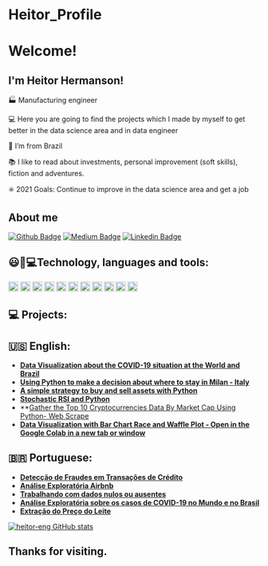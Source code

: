 # Heitor_Profile
# Welcome!

## I'm Heitor Hermanson!

:factory: Manufacturing engineer 

:computer: Here you are going to find the projects which I made by myself to get better in the data science area and in data engineer

:house_with_garden: I’m from Brazil

📚 I like to read about investments, personal improvement (soft skills), fiction and adventures. 

✳️ 2021 Goals: Continue to improve in the data science area and get a job


## About me

[![Github Badge](https://img.shields.io/badge/-Github-000?style=flat-square&logo=Github&logoColor=white&link=https://github.com/heitor-eng)](https://github.com/heitor-eng) [![Medium Badge](https://img.shields.io/badge/Medium-12100E?style=for-the-badge&logo=medium&logoColor=white&link=https://heitorhermanson.medium.com/)](https://heitorhermanson.medium.com/) [![Linkedin Badge](https://img.shields.io/badge/-LinkedIn-blue?style=flat-square&logo=Linkedin&logoColor=white&link=https://www.linkedin.com/in/heitor-campos-02770734/)](https://www.linkedin.com/in/heitor-campos-02770734/)

## 😃:rocket:💻Technology, languages and tools:
<img height ="20" src = "https://img.shields.io/badge/Python-FFD43B?style=for-the-badge&logo=python&logoColor=darkgreen"> <img height ="20" src ="https://img.shields.io/badge/Numpy-777BB4?style=for-the-badge&logo=numpy&logoColor=white"> <img height ="20" src ="https://img.shields.io/badge/Pandas-2C2D72?style=for-the-badge&logo=pandas&logoColor=white"> <img height ="20" src="https://img.shields.io/badge/scikit_learn-F7931E?style=for-the-badge&logo=scikit-learn&logoColor=white">
<img height ="20" src = "https://img.shields.io/badge/PowerBI-F2C811?style=for-the-badge&logo=Power%20BI&logoColor=white"> <img height ="20" src ="https://img.shields.io/badge/Jupyter-F37626.svg?&style=for-the-badge&logo=Jupyter&logoColor=white"> <img height ="20" src= "https://img.shields.io/badge/Colab-F9AB00?style=for-the-badge&logo=googlecolab&color=525252"> <img height= "20" src= "https://img.shields.io/badge/pycharm-143?style=for-the-badge&logo=pycharm&logoColor=black&color=black&labelColor=green"> <img height ="20" src= "https://img.shields.io/badge/Microsoft_Excel-217346?style=for-the-badge&logo=microsoft-excel&logoColor=white"> <img height ="20" src= "https://img.shields.io/badge/Microsoft_Word-2B579A?style=for-the-badge&logo=microsoft-word&logoColor=white"> 
<img height ="20" src = "https://img.shields.io/badge/Microsoft_Office-D83B01?style=for-the-badge&logo=microsoft-office&logoColor=white">

## :computer: Projects:

##  🇺🇸 English:
* **[Data Visualization about the COVID-19 situation at the World and Brazil](https://github.com/heitor-eng/H_Data_Science/blob/master/Data_Science_Projeto_2_Covid19_.ipynb)**
* **[Using Python to make a decision about where to stay in Milan - Italy](https://github.com/heitor-eng/H_Data_Science/blob/master/Milan_Airbnb_Project.ipynb)**
* **[A simple strategy to buy and sell assets with Python](https://github.com/heitor-eng/H_Data_Science/blob/master/A_simple_strategy_to_buy_and_sell_assets_with_SMA.ipynb)**
* **[Stochastic RSI and Python](https://github.com/heitor-eng/H_Data_Science/blob/master/RSI_Estoc%C3%A1stico.ipynb)**
* **[Gather the Top 10 Cryptocurrencies Data By Market Cap Using Python- Web Scrape](https://github.com/heitor-eng/H_Data_Science/blob/master/Web_Scraping_Using_Python.ipynb)
* **[Data Visualization with Bar Chart Race and Waffle Plot - Open in the Google Colab in a new tab or window](https://github.com/heitor-eng/H_Data_Science/blob/master/Paper_Bar_Chart_Race_Cereais_and_PyWaffle.ipynb)**

## :brazil: Portuguese:
* **[Detecção de Fraudes em Transações de Crédito](https://github.com/heitor-eng/H_Data_Science/blob/master/ML_Detec%C3%A7%C3%A3o_de_Fraude_em_Cart%C3%B5es_de_Cr%C3%A9ditos.ipynb)**
* **[Análise Exploratória Airbnb](https://github.com/heitor-eng/H_data_science/blob/master/An%C3%A1lise_dos_Dados_do_Airbnb_Cidade_Rio_de_Janeiro.ipynb)**
* **[Trabalhando com dados nulos ou ausentes](https://github.com/heitor-eng/H_data_science/blob/master/Estudo_de_dados_sobre_a_Viol%C3%AAncia_no_Rio_de_Janeiro.ipynb)**
* **[Análise Exploratória sobre os casos de COVID-19 no Mundo e no Brasil](https://github.com/heitor-eng/H_Data_Science/blob/master/Brasil_Covid_19_Projeto.ipynb)**
* **[Extração do Preço do Leite](https://github.com/heitor-eng/H_Data_Science/blob/master/Web_Scraping_da_cota%C3%A7%C3%A3o_do_Leite.ipynb)**

[![heitor-eng GitHub stats](https://github-readme-stats.vercel.app/api?username=heitor-eng&show_icons=true&theme=tokyonight)](https://github.com/heitor-eng/github-readme-stats)


## Thanks for visiting.

